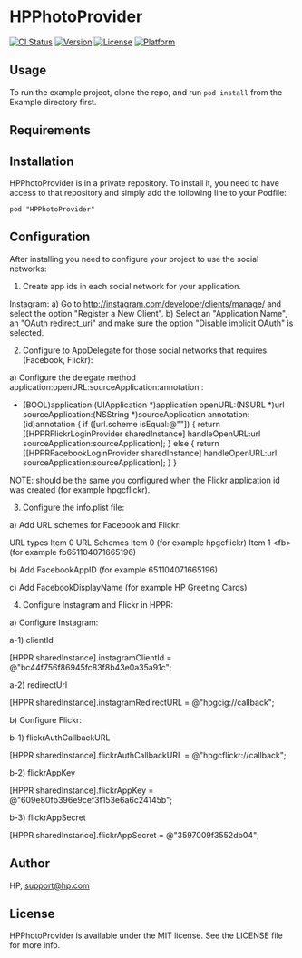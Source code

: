 # HPPhotoProvider

[![CI Status](http://img.shields.io/travis/Hewlett-Packard/HPPhotoProvider.svg?style=flat)](https://travis-ci.org/Hewlett-Packard/HPPhotoProvider)
[![Version](https://img.shields.io/cocoapods/v/HPPhotoProvider.svg?style=flat)](http://cocoadocs.org/docsets/HPPhotoProvider)
[![License](https://img.shields.io/cocoapods/l/HPPhotoProvider.svg?style=flat)](http://cocoadocs.org/docsets/HPPhotoProvider)
[![Platform](https://img.shields.io/cocoapods/p/HPPhotoProvider.svg?style=flat)](http://cocoadocs.org/docsets/HPPhotoProvider)

## Usage

To run the example project, clone the repo, and run `pod install` from the Example directory first.

## Requirements

## Installation

HPPhotoProvider is in a private repository. To install it, you need to have access to that repository and simply add the following line to your Podfile:

    pod "HPPhotoProvider"

## Configuration

After installing you need to configure your project to use the social networks: 

1) Create app ids in each social network for your application.

Instagram:
a) Go to http://instagram.com/developer/clients/manage/ and select the option "Register a New Client".
b) Select an "Application Name", an "OAuth redirect_uri" and make sure the option "Disable implicit OAuth" is selected.


2) Configure to AppDelegate for those social networks that requires (Facebook, Flickr):

a) Configure the delegate method application:openURL:sourceApplication:annotation :

- (BOOL)application:(UIApplication *)application openURL:(NSURL *)url sourceApplication:(NSString *)sourceApplication annotation:(id)annotation
{
    if ([url.scheme isEqual:@"<Flikr scheme>"]) {
        return [[HPPRFlickrLoginProvider sharedInstance] handleOpenURL:url sourceApplication:sourceApplication];
    } else {
        return [[HPPRFacebookLoginProvider sharedInstance] handleOpenURL:url sourceApplication:sourceApplication];
    }
}

NOTE: <Flickr scheme> should be the same you configured when the Flickr application id was created (for example hpgcflickr).


3) Configure the <application>info.plist file:

a) Add URL schemes for Facebook and Flickr:


URL types
	Item 0
		URL Schemes
			Item 0 <Flikr scheme> (for example hpgcflickr)
			Item 1 <fb<Facebook App Id>>  (for example fb651104071665196)



b) Add FacebookAppID <Facebook App Id> (for example 651104071665196)

c) Add FacebookDisplayName <Facebook Display Name> (for example HP Greeting Cards)

4) Configure Instagram and Flickr in HPPR:

a) Configure Instagram:

a-1) clientId

[HPPR sharedInstance].instagramClientId = @"bc44f756f86945fc83f8b43e0a35a91c";

a-2) redirectUrl

[HPPR sharedInstance].instagramRedirectURL = @"hpgcig://callback";


b) Configure Flickr:

b-1) flickrAuthCallbackURL

[HPPR sharedInstance].flickrAuthCallbackURL = @"hpgcflickr://callback";

b-2) flickrAppKey

[HPPR sharedInstance].flickrAppKey = @"609e80fb396e9cef3f153e6a6c24145b";

b-3) flickrAppSecret

[HPPR sharedInstance].flickrAppSecret = @"3597009f3552db04";


## Author

HP, support@hp.com

## License

HPPhotoProvider is available under the MIT license. See the LICENSE file for more info.

